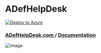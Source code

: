 # ADefHelpDesk
[![Deploy to Azure](https://aka.ms/deploytoazurebutton)](https://portal.azure.com/#create/Microsoft.Template/uri/https%3A%2F%2Fraw.githubusercontent.com%2FADefWebserver%2FADefHelpDesk%2Fmain%2Fazuredeploy.json)

### [ADefHelpDesk.com ](https://ADefHelpDesk.com) / [Documentation](https://www.adefwebserver.com/ADefHelpDeskDocumentation/)

![image](https://github.com/user-attachments/assets/7a4e606c-e4cd-4d3a-8a67-1bf670a67b0d)

